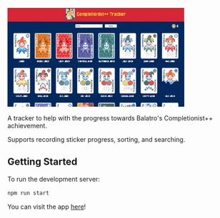 ![Demo of the app](https://github.com/anna-liang/balatro-gold-sticker-tracker/blob/main/public/demo.gif)

A tracker to help with the progress towards Balatro's Completionist++ achievement.

Supports recording sticker progress, sorting, and searching.

## Getting Started

To run the development server:

```bash
npm run start
```

You can visit the app [here](https://anna-liang.github.io/balatro-gold-sticker-tracker/)!

